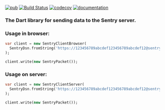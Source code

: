 [![pub](https://img.shields.io/pub/v/sentry_client.svg)](https://pub.dartlang.org/packages/sentry_client)
[![Build Status](https://travis-ci.org/wrike/sentry_client.svg?branch=master)](https://travis-ci.org/wrike/sentry_client)
[![codecov](https://codecov.io/gh/wrike/sentry_client/branch/master/graph/badge.svg)](https://codecov.io/gh/wrike/sentry_client)
[![documentation](https://img.shields.io/badge/Documentation-sentry_client-blue.svg)](https://www.dartdocs.org/documentation/sentry_client/latest)

### The Dart library for sending data to the Sentry server.

### Usage in browser:
```dart
var client = new SentryClientBrowser(
  SentryDsn.fromString('https://123456789abcdef123456789abcdef12@sentry.local/1')
);

client.write(new SentryPacket());
```

### Usage on server:
```dart
var client = new SentryClientServer(
  SentryDsn.fromString('https://123456789abcdef123456789abcdef12@sentry.local/1')
);

client.write(new SentryPacket());
```
